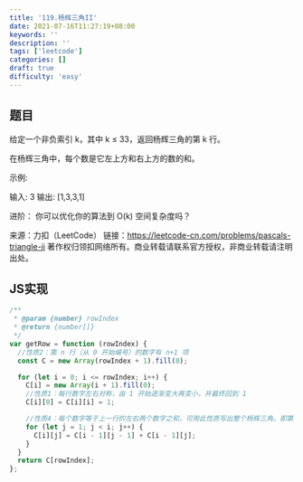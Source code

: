```yaml
---
title: '119.杨辉三角II'
date: 2021-07-16T11:27:19+08:00
keywords: ''
description: ''
tags: ['leetcode']
categories: []
draft: true
difficulty: 'easy'
---
```


## 题目

给定一个非负索引 k，其中 k ≤ 33，返回杨辉三角的第 k 行。

在杨辉三角中，每个数是它左上方和右上方的数的和。

示例:

输入: 3
输出: [1,3,3,1]

进阶：
你可以优化你的算法到 O(k) 空间复杂度吗？

来源：力扣（LeetCode）
链接：https://leetcode-cn.com/problems/pascals-triangle-ii
著作权归领扣网络所有。商业转载请联系官方授权，非商业转载请注明出处。

## JS实现

```javascript
/**
 * @param {number} rowIndex
 * @return {number[]}
 */
var getRow = function (rowIndex) {
  //性质2：第 n 行（从 0 开始编号）的数字有 n+1 项
  const C = new Array(rowIndex + 1).fill(0);

  for (let i = 0; i <= rowIndex; i++) {
    C[i] = new Array(i + 1).fill(0);
    //性质1：每行数字左右对称，由 1 开始逐渐变大再变小，并最终回到 1
    C[i][0] = C[i][i] = 1;

    //性质4：每个数字等于上一行的左右两个数字之和，可用此性质写出整个杨辉三角。即第 n 行的第 i 个数等于第 n−1 行的第 i−1 个数和第 i 个数之和。
    for (let j = 1; j < i; j++) {
      C[i][j] = C[i - 1][j - 1] + C[i - 1][j];
    }
  }
  return C[rowIndex];
};
```
